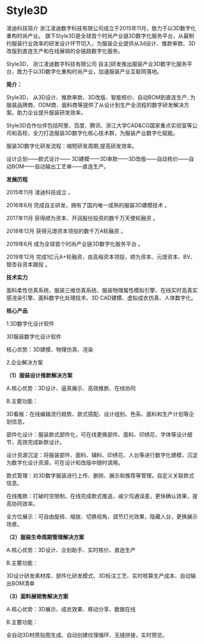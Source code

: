 # 

# Style3D


凌迪科技简介 浙江凌迪数字科技有限公司成立于2015年11月，致力于以3D数字化重构时尚产业。 旗下Style3D是全球首个时尚产业链3D数字化服务平台，从最制约服装行业效率的研发设计环节切入，为服装企业提供从3d设计、推款审款、3D改版到直连生产和在线展销的全链路数字化服务。

Style3D， 浙江凌迪数字科技有限公司 自主]研发推出服装产业3D数字化服务平台，致力于以3D数字化重构时尚产业，加速服装产业互联网落地。

**简介：**

Style3D， 从3D设计、推款审款、3D改版、智能核价、自动BOM到直连生产, 为服装品牌商、ODM商、面料商等提供了从设计到生产全流程的数字研发解决方案。助力企业提升服装研发效率。 

Style3D合作伙伴包括阿里、百度、腾讯、浙江大学CAD&CG国家重点实验室等公司和高校，全力打造服装3D数字化核心技术群，为服装产业数字化赋能。 

服装3D数字化研发流程：缩短研发周期,提高研发效率。 

设计企划——款式设计—— 3D建模——3D审款——3D改版——自动核价——自动BOM——自动输出工艺单——直连生产。 

**发展历程**

2015年11月 凌迪科技成立 。

2016年6月 完成自主研发，拥有了国内唯一成熟的服装3D建模技术 。

2017年11月 获得顺为资本、开润股份投资的数千万天使轮融资 。

2018年12月 获得元璟资本领投的数千万A轮融资 。

2019年6月 成为全球首个时尚产业链3D数字化服务平台 。

2019年12月 完成1亿元A+轮融资，由高榕资本领投，顺为资本、元璟资本、BV、银杏谷资本跟投 。

**技术实力**

面料柔性仿真系统、服装三维仿真系统、服装物理属性模拟引擎、在线实时高真实感渲染引擎、面料数字化处理技术、3D CAD建模、虚拟成衣仿真、人体数字化。

**核心产品**

1.3D数字化设计软件

3D服装数字化设计软件

核心优势：3D建模、物理仿真、渲染

2.企业解决方案

**（1）服装设计推款解决方案**

A.核心优势：3D设计、逼真展示、高效推款、在线协同

B.主要功能：

3D看板：在线编辑流行趋势、款式搭配、设计组别、色系、面料和生产计划等企划信息。

部件化设计：服装款式部件化，可在线更换部件、面料、印绣花、字体等设计细节，高效完成新款设计。

设计资源沉淀：将服装部件、面料、辅料、印绣花、人台等进行数字化建模，沉淀为数字化设计资源，可在设计和改版中随时调用。

款式管理：对3D数字服装进行上传、删除、展示和推荐等管理，自定义关联款式信息。

在线推款：打破时空限制，在线完成款式推送，减少沟通误差，更快确认效果，提高协同效率。

全方位展示：可自由旋转、缩放、切换视角，调节灯光效果，隐藏人台，更换展示场景。

**（2）服装生命周期管理解决方案**

A.核心优势：3D设计、企划助手、实时核价、直连生产

B.主要功能：

3D设计研发素材库、部件化研发模式、3D标注工艺、实时核算生产成本、自动输出BOM清单

**（3）面料展销售解决方案**

A.核心优势：3D展示、成衣效果、移动分享、数据在线

B.主要功能：

全自动3D材质贴图生成、自动创建纹理循环、无缝拼接，实时预览。

